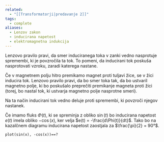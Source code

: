 ```yaml
---
related:
  - "[[Transformatorji|predavanje 2]]"
tags:
  - complete
aliases:
  - Lenzov zakon
  - inducirana napetost
  - elektromagnetna indukcija
---
```


Lenzovo pravilo pravi, da smer induciranega toka v zanki vedno nasprotuje spremembi, ki je povzročila ta tok. To pomeni, da inducirani tok poskuša nasprotovati vzroku, zaradi katerega nastane.

Če v magnetnem polju hitro premikamo magnet proti tuljavi žice, se v žici inducira tok. Lenzovo pravilo pravi, da bo smer toka tak, da bo ustvaril magnetno polje, ki bo poskušalo preprečiti premikanje magneta proti žici (torej, bo nastal tok, ki ustvarja magnetno polje nasprotne smeri).

Na ta način inducirani tok vedno deluje proti spremembi, ki povzroči njegov nastanek.

Če imamo fluks $\Phi(t)$, ki se spreminja z obliko $\sin(t)$ bo inducirana napetost $e(t)$ imela obliko $-\cos(x)$, ker velja $e(t) = -\frac{d\Phi(t)}{dt}$. Tako bo na kazalčnem diagramu inducirana napetost zaostjala za $\frac{\pi}{2} = 90°$.

```mathpad
plot(sin(x), -cos(x))==?
```
